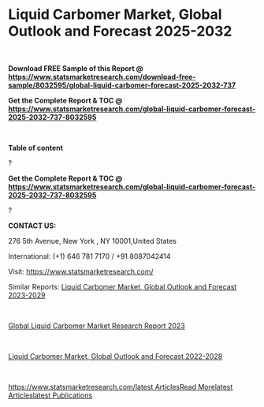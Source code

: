 <h1>Liquid Carbomer Market, Global Outlook and Forecast 2025-2032</h1><br/><p><strong>Download FREE Sample of this Report @ <a href="https://www.statsmarketresearch.com/download-free-sample/8032595/global-liquid-carbomer-forecast-2025-2032-737">https://www.statsmarketresearch.com/download-free-sample/8032595/global-liquid-carbomer-forecast-2025-2032-737</a></strong></p>
 
 
 
 <div><b>Get the Complete Report & TOC @ <a href="https://www.statsmarketresearch.com/global-liquid-carbomer-forecast-2025-2032-737-8032595">https://www.statsmarketresearch.com/global-liquid-carbomer-forecast-2025-2032-737-8032595</a></b></div>
 
 
 
 <p><br />
 
 <b>Table of content</b></p>
 
 
 
 <p>? </p>
 
 
 
 <div><b>Get the Complete Report & TOC @ <a href="https://www.statsmarketresearch.com/global-liquid-carbomer-forecast-2025-2032-737-8032595">https://www.statsmarketresearch.com/global-liquid-carbomer-forecast-2025-2032-737-8032595</a></b></div>
 
 
 
 <p>? </p>
 
 
 
 <p><b>CONTACT US:</b><br />
 
 276 5th Avenue, New York , NY 10001,United States<br />
 
 International: (+1) 646 781 7170 / +91 8087042414<br />
 
 Visit: <a href="https://www.statsmarketresearch.com/">https://www.statsmarketresearch.com/</a><br />
 
 Similar Reports: <a href="https://www.statsmarketresearch.com/global-liquid-carbomer-forecast-2025-2032-737-8032595">Liquid Carbomer Market, Global Outlook and Forecast 2023-2029</a><br />
 
 <br />
 
 <a href="https://www.statsmarketresearch.com/global-liquid-carbomer-forecast-2025-2032-737-8032595">Global Liquid Carbomer Market Research Report 2023</a><br />
 
 <br />
 
 <a href="https://www.statsmarketresearch.com/global-liquid-carbomer-forecast-2025-2032-737-8032595">Liquid Carbomer Market, Global Outlook and Forecast 2022-2028</a><br />
 
 <br />
 
 <a href="https://gyeongbokgung.com">https://www.statsmarketresearch.com/</a><a href="https://hallyeomaritime.com">latest Articles</a><a href="https://jingwansa.com">Read More</a><a href="https://nguoiviet.jp/">latest Articles</a><a href="https://www.intelmarketresearch.com/">latest Publications</a></p>